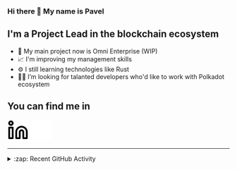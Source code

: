 ### Hi there 👋 My name is Pavel

## I'm a Project Lead in the blockchain ecosystem 

- 🚀 My main project now is Omni Enterprise (WIP)
- 📈 I'm improving my management skills
- ⚙️ I still learning technologies like Rust
- 🧑‍💻 I’m looking for talanted developers who'd like to work with Polkadot ecosystem

## You can find me in
[![website](./img/linkedin-light.svg)](https://www.linkedin.com/in/golovkinpl/)
[![website](./img/linkedin-dark.svg)](https://www.linkedin.com/in/golovkinpl/)

---

<details>
  <summary>:zap: Recent GitHub Activity</summary>
  
<!--START_SECTION:activity-->
1. 🎉 Merged PR [#320](https://github.com/nova-wallet/metadata-portal/pull/320) in [nova-wallet/metadata-portal](https://github.com/nova-wallet/metadata-portal)
2. 💪 Opened PR [#318](https://github.com/nova-wallet/metadata-portal/pull/318) in [nova-wallet/metadata-portal](https://github.com/nova-wallet/metadata-portal)
3. ❌ Closed PR [#606](https://github.com/paritytech/metadata-portal/pull/606) in [paritytech/metadata-portal](https://github.com/paritytech/metadata-portal)
4. 💪 Opened PR [#606](https://github.com/paritytech/metadata-portal/pull/606) in [paritytech/metadata-portal](https://github.com/paritytech/metadata-portal)
5. 🎉 Merged PR [#317](https://github.com/nova-wallet/metadata-portal/pull/317) in [nova-wallet/metadata-portal](https://github.com/nova-wallet/metadata-portal)
<!--END_SECTION:activity-->

</details>
